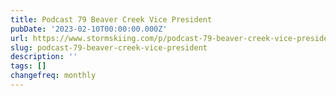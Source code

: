 ```yaml
---
title: Podcast 79 Beaver Creek Vice President
pubDate: '2023-02-10T00:00:00.000Z'
url: https://www.stormskiing.com/p/podcast-79-beaver-creek-vice-president
slug: podcast-79-beaver-creek-vice-president
description: ''
tags: []
changefreq: monthly
---
```


<!-- Add post content below -->

